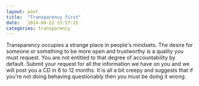 ```yaml
---
layout: post
title:  "Transparency first"
date:   2014-04-22 13:57:25
categories: transparency
---
```


Transparency occupies a strange place in people's mindsets. The desire for someone or something to be more open and trustworthy is a quality you must request. You are not entitled to that degree of accountability by default. Submit your request for all the information we have on you and we will post you a CD in 6 to 12 months. It is all a bit creepy and suggests that if you're not doing behaving questionably then you must be doing it wrong.

